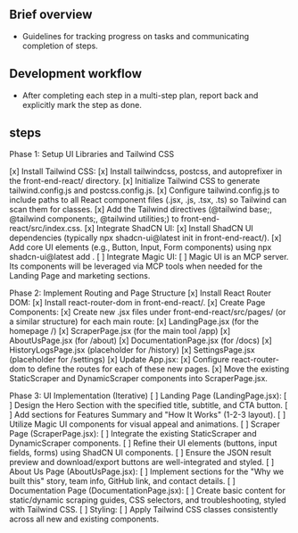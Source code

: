 ## Brief overview
- Guidelines for tracking progress on tasks and communicating completion of steps.

## Development workflow
- After completing each step in a multi-step plan, report back and explicitly mark the step as done.


## steps
Phase 1: Setup UI Libraries and Tailwind CSS

[x] Install Tailwind CSS:
    [x] Install tailwindcss, postcss, and autoprefixer in the front-end-react/ directory.
    [x] Initialize Tailwind CSS to generate tailwind.config.js and postcss.config.js.
    [x] Configure tailwind.config.js to include paths to all React component files (.jsx, .js, .tsx, .ts) so Tailwind can scan them for classes.
    [x] Add the Tailwind directives (@tailwind base;, @tailwind components;, @tailwind utilities;) to front-end-react/src/index.css.
[x] Integrate ShadCN UI:
    [x] Install ShadCN UI dependencies (typically npx shadcn-ui@latest init in front-end-react/).
    [x] Add core UI elements (e.g., Button, Input, Form components) using npx shadcn-ui@latest add <component-name>.
[ ] Integrate Magic UI:
    [ ] Magic UI is an MCP server. Its components will be leveraged via MCP tools when needed for the Landing Page and marketing sections.


Phase 2: Implement Routing and Page Structure
[x] Install React Router DOM:
    [x] Install react-router-dom in front-end-react/.
[x] Create Page Components:
[x] Create new .jsx files under front-end-react/src/pages/ (or a similar structure) for each main route:
[x] LandingPage.jsx (for the homepage /)
[x] ScraperPage.jsx (for the main tool /app)
[x] AboutUsPage.jsx (for /about)
[x] DocumentationPage.jsx (for /docs)
[x] HistoryLogsPage.jsx (placeholder for /history)
[x] SettingsPage.jsx (placeholder for /settings)
[x] Update App.jsx:
[x] Configure react-router-dom to define the routes for each of these new pages.
[x] Move the existing StaticScraper and DynamicScraper components into ScraperPage.jsx.


Phase 3: UI Implementation (Iterative)
[ ] Landing Page (LandingPage.jsx):
[ ] Design the Hero Section with the specified title, subtitle, and CTA button.
[ ] Add sections for Features Summary and "How It Works" (1-2-3 layout).
[ ] Utilize Magic UI components for visual appeal and animations.
[ ] Scraper Page (ScraperPage.jsx):
[ ] Integrate the existing StaticScraper and DynamicScraper components.
[ ] Refine their UI elements (buttons, input fields, forms) using ShadCN UI components.
[ ] Ensure the JSON result preview and download/export buttons are well-integrated and styled.
[ ] About Us Page (AboutUsPage.jsx):
[ ] Implement sections for the "Why we built this" story, team info, GitHub link, and contact details.
[ ] Documentation Page (DocumentationPage.jsx):
[ ] Create basic content for static/dynamic scraping guides, CSS selectors, and troubleshooting, styled with Tailwind CSS.
[ ] Styling:
[ ] Apply Tailwind CSS classes consistently across all new and existing components.
